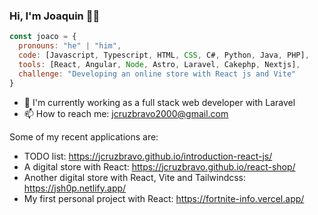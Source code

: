 ### Hi, I'm Joaquin 👨‍💻

```js
const joaco = {
  pronouns: "he" | "him",
  code: [Javascript, Typescript, HTML, CSS, C#, Python, Java, PHP],
  tools: [React, Angular, Node, Astro, Laravel, Cakephp, Nextjs],
  challenge: "Developing an online store with React js and Vite"
}
```
- 🔭 I'm currently working as a full stack web developer with Laravel
- 📫 How to reach me: jcruzbravo2000@gmail.com

Some of my recent applications are:

- TODO list: https://jcruzbravo.github.io/introduction-react-js/
- A digital store with React: https://jcruzbravo.github.io/react-shop/
- Another digital store with React, Vite and Tailwindcss: https://jsh0p.netlify.app/
- My first personal project with React: https://fortnite-info.vercel.app/
